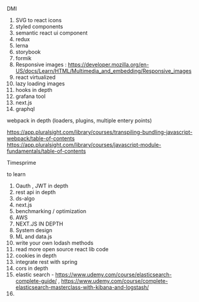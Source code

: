 
  DMI

1) SVG to react icons
2) styled components
3) semantic react ui component
4) redux
5) lerna
6) storybook
7) formik
8) Responsive images : https://developer.mozilla.org/en-US/docs/Learn/HTML/Multimedia_and_embedding/Responsive_images
9) react virtualized
10) lazy loading images
11) hooks in depth
12) grafana tool
13) next.js
14) graphql


webpack in depth (loaders, plugins, multiple entery points)

https://app.pluralsight.com/library/courses/transpiling-bundling-javascript-webpack/table-of-contents
https://app.pluralsight.com/library/courses/javascript-module-fundamentals/table-of-contents


Timesprime

to learn

1) Oauth , JWT in depth
2) rest api in depth
3) ds-algo
4) next.js
5) benchmarking / optimization
6) AWS
7) NEXT.JS IN DEPTH
8) System design
9) ML and data.js
10) write your own lodash methods
11) read more open source react lib code
12) cookies in depth
13) integrate rest with spring 
14) cors in depth
15) elastic search - 
https://www.udemy.com/course/elasticsearch-complete-guide/ , 
https://www.udemy.com/course/complete-elasticsearch-masterclass-with-kibana-and-logstash/
16) 



